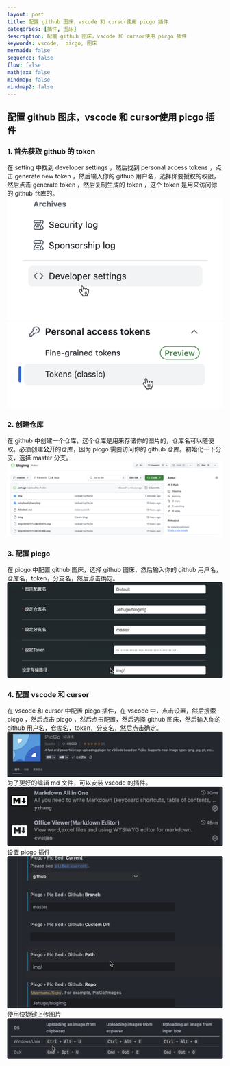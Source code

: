 ```yaml
---
layout: post
title: 配置 github 图床，vscode 和 cursor使用 picgo 插件
categories: [插件, 图床]
description: 配置 github 图床，vscode 和 cursor使用 picgo 插件
keywords: vscode,  picgo, 图床
mermaid: false
sequence: false
flow: false
mathjax: false
mindmap: false
mindmap2: false
---
```

## 配置 github 图床，vscode 和 cursor使用 picgo 插件
### 1. 首先获取 github 的 token
在 setting 中找到 developer settings ，然后找到 personal access tokens ，点击 generate new token ，然后输入你的 github 用户名，选择你要授权的权限，然后点击 generate token ，然后复制生成的 token ，这个 token 是用来访问你的 github 仓库的。
    ![20250118095447](https://raw.githubusercontent.com/Jehuge/blogimg/master/img/20250118095447.png)
    ![20250118095541](https://raw.githubusercontent.com/Jehuge/blogimg/master/img/20250118095541.png)

### 2. 创建仓库
在 github 中创建一个仓库，这个仓库是用来存储你的图片的，仓库名可以随便取。必须创建**公开**的仓库，因为 picgo 需要访问你的 github 仓库。初始化一下分支，选择 master 分支。
    ![20250118095946](https://raw.githubusercontent.com/Jehuge/blogimg/master/img/20250118095946.png)

### 3. 配置 picgo
在 picgo 中配置 github 图床，选择 github 图床，然后输入你的 github 用户名，仓库名，token，分支名，然后点击确定。
    ![20250118100042](https://raw.githubusercontent.com/Jehuge/blogimg/master/img/20250118100042.png)

### 4. 配置 vscode 和 cursor
在 vscode 和 cursor 中配置 picgo 插件，在 vscode 中，点击设置，然后搜索 picgo ，然后点击 picgo ，然后点击配置，然后选择 github 图床，然后输入你的 github 用户名，仓库名，token，分支名，然后点击确定。
    ![20250118100121](https://raw.githubusercontent.com/Jehuge/blogimg/master/img/20250118100121.png)
为了更好的编辑 md 文件，可以安装 vscode 的插件。
    ![20250118100232](https://raw.githubusercontent.com/Jehuge/blogimg/master/img/20250118100232.png)
设置 picgo 插件
    ![20250118100321](https://raw.githubusercontent.com/Jehuge/blogimg/master/img/20250118100321.png)
使用快捷键上传图片
    ![20250118100414](https://raw.githubusercontent.com/Jehuge/blogimg/master/img/20250118100414.png)


